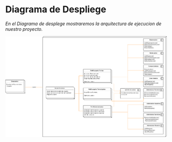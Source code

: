 # Diagrama de Despliege

_En el Diagrama de desplege mostraremos la arquitectura de ejecucion de nuestro proyecto._

![](../img/Diagrama_Desplege.png)